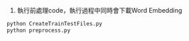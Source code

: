 1. 執行前處理code，執行過程中同時會下載Word Embedding
```Bash
python CreateTrainTestFiles.py
python preprocess.py
```
